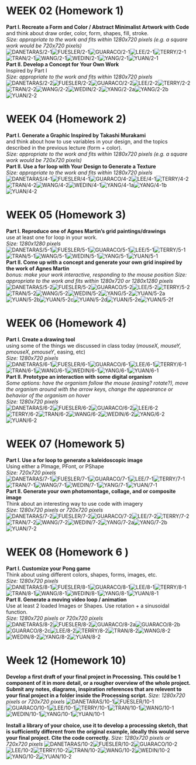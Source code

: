 # WEEK 02 (Homework 1)  
**Part I. Recreate a Form and Color / Abstract Minimalist Artwork with Code**  
and think about draw order, color, form, shapes, fill, stroke.    
_Size: appropriate to the work and fits within 1280x720 pixels (e.g. a square work would be 720x720 pixels)_  
![DANETARAS/2-1](https://github.com/johnbcarpenter/USC_IML288_IMAGES/blob/master/2018/_DANETARAS/2-1.png)![FUESLER/2-1](https://github.com/johnbcarpenter/USC_IML288_IMAGES/blob/master/2018/_FUESLER/2-1.png)![GUARACO/2-1](https://github.com/johnbcarpenter/USC_IML288_IMAGES/blob/master/2018/_GUARACO/2-1.png)![LEE/2-1](https://github.com/johnbcarpenter/USC_IML288_IMAGES/blob/master/2018/_LEE/2-1.png)![TERRY/2-1](https://github.com/johnbcarpenter/USC_IML288_IMAGES/blob/master/2018/_TERRY/2-1.png)![TRAN/2-1](https://github.com/johnbcarpenter/USC_IML288_IMAGES/blob/master/2018/_TRAN/2-1.png)![WANG/2-1](https://github.com/johnbcarpenter/USC_IML288_IMAGES/blob/master/2018/_WANG/2-1.png)![WEDIN/2-1](https://github.com/johnbcarpenter/USC_IML288_IMAGES/blob/master/2018/_WEDIN/2-1.png)![YANG/2-1](https://github.com/johnbcarpenter/USC_IML288_IMAGES/blob/master/2018/_YANG/2-1.png)![YUAN/2-1](https://github.com/johnbcarpenter/USC_IML288_IMAGES/blob/master/2018/_YUAN/2-1.png)  
**Part II. Develop a Concept for Your Own Work**  
Inspired by Part I  
_Size: appropriate to the work and fits within 1280x720 pixels_  
![DANETARAS/2-2](https://github.com/johnbcarpenter/USC_IML288_IMAGES/blob/master/2018/_DANETARAS/2-2.png)![FUESLER/2-2](https://github.com/johnbcarpenter/USC_IML288_IMAGES/blob/master/2018/_FUESLER/2-2.png)![GUARACO/2-2](https://github.com/johnbcarpenter/USC_IML288_IMAGES/blob/master/2018/_GUARACO/2-2.png)![LEE/2-2](https://github.com/johnbcarpenter/USC_IML288_IMAGES/blob/master/2018/_LEE/2-2.png)![TERRY/2-2](https://github.com/johnbcarpenter/USC_IML288_IMAGES/blob/master/2018/_TERRY/2-2.png)![TRAN/2-2](https://github.com/johnbcarpenter/USC_IML288_IMAGES/blob/master/2018/_TRAN/2-2.png)![WANG/2-2](https://github.com/johnbcarpenter/USC_IML288_IMAGES/blob/master/2018/_WANG/2-2.png)![WEDIN/2-2](https://github.com/johnbcarpenter/USC_IML288_IMAGES/blob/master/2018/_WEDIN/2-2.png)![YANG/2-2a](https://github.com/johnbcarpenter/USC_IML288_IMAGES/blob/master/2018/_YANG/2-2a.png)![YANG/2-2b](https://github.com/johnbcarpenter/USC_IML288_IMAGES/blob/master/2018/_YANG/2-2b.png)![YUAN/2-2](https://github.com/johnbcarpenter/USC_IML288_IMAGES/blob/master/2018/_YUAN/2-2.png) 
# WEEK 04 (Homework 2)   
**Part I. Generate a Graphic Inspired by Takashi Murakami**  
and think about how to use variables in your design, and the topics described in the previous lecture (form + color).  
_Size: appropriate to the work and fits within 1280x720 pixels (e.g. a square work would be 720x720 pixels)_  
**Part II. Use a for loop with Your Design to Generate a Texture**  
_Size: appropriate to the work and fits within 1280x720 pixels_  
![DANETARAS/4-1](https://github.com/johnbcarpenter/USC_IML288_IMAGES/blob/master/2018/_DANETARAS/4-1.png)![FUESLER/4-1](https://github.com/johnbcarpenter/USC_IML288_IMAGES/blob/master/2018/_FUESLER/4-1.png)![GUARACO/4-2](https://github.com/johnbcarpenter/USC_IML288_IMAGES/blob/master/2018/_GUARACO/4-2.png)![LEE/4-1](https://github.com/johnbcarpenter/USC_IML288_IMAGES/blob/master/2018/_LEE/4-1.png)![TERRY/4-2](https://github.com/johnbcarpenter/USC_IML288_IMAGES/blob/master/2018/_TERRY/4-2.png)![TRAN/4-2](https://github.com/johnbcarpenter/USC_IML288_IMAGES/blob/master/2018/_TRAN/4-2.png)![WANG/4-2](https://github.com/johnbcarpenter/USC_IML288_IMAGES/blob/master/2018/_WANG/4-2.png)![WEDIN/4-1](https://github.com/johnbcarpenter/USC_IML288_IMAGES/blob/master/2018/_WEDIN/4-1.png)![YANG/4-1a](https://github.com/johnbcarpenter/USC_IML288_IMAGES/blob/master/2018/_YANG/4-1a.png)![YANG/4-1b](https://github.com/johnbcarpenter/USC_IML288_IMAGES/blob/master/2018/_YANG/4-1b.png)![YUAN/4-2](https://github.com/johnbcarpenter/USC_IML288_IMAGES/blob/master/2018/_YUAN/4-2.png)   
# WEEK 05 (Homework 3)   
**Part I. Reproduce one of Agnes Martin’s grid paintings/drawings**  
use at least one for loop in your work.    
_Size: 1280x1280 pixels_  
![DANETARAS/5-1](https://github.com/johnbcarpenter/USC_IML288_IMAGES/blob/master/2018/_DANETARAS/5-1.png)![FUESLER/5-1](https://github.com/johnbcarpenter/USC_IML288_IMAGES/blob/master/2018/_FUESLER/5-1.png)![GUARACO/5-1](https://github.com/johnbcarpenter/USC_IML288_IMAGES/blob/master/2018/_GUARACO/5-1.png)![LEE/5-1](https://github.com/johnbcarpenter/USC_IML288_IMAGES/blob/master/2018/_LEE/5-1.png)![TERRY/5-1](https://github.com/johnbcarpenter/USC_IML288_IMAGES/blob/master/2018/_TERRY/5-1.png)![TRAN/5-1](https://github.com/johnbcarpenter/USC_IML288_IMAGES/blob/master/2018/_TRAN/5-1.png)![WANG/5-1](https://github.com/johnbcarpenter/USC_IML288_IMAGES/blob/master/2018/_WANG/5-1.png)![WEDIN/5-1](https://github.com/johnbcarpenter/USC_IML288_IMAGES/blob/master/2018/_WEDIN/5-1.png)![YANG/5-1](https://github.com/johnbcarpenter/USC_IML288_IMAGES/blob/master/2018/_YANG/5-1.png)![YUAN/5-1](https://github.com/johnbcarpenter/USC_IML288_IMAGES/blob/master/2018/_YUAN/5-1.png)  
**Part II. Come up with a concept and generate your own grid inspired by the work of Agnes Martin**  
_bonus: make your work interactive, responding to the mouse position_
_Size: appropriate to the work and fits within 1280x720 or 1280x1280 pixels_  
![DANETARAS/5-2](https://github.com/johnbcarpenter/USC_IML288_IMAGES/blob/master/2018/_DANETARAS/5-2.png)![FUESLER/5-2](https://github.com/johnbcarpenter/USC_IML288_IMAGES/blob/master/2018/_FUESLER/5-2.png)![GUARACO/5-2](https://github.com/johnbcarpenter/USC_IML288_IMAGES/blob/master/2018/_GUARACO/5-2.png)![LEE/5-2](https://github.com/johnbcarpenter/USC_IML288_IMAGES/blob/master/2018/_LEE/5-2.png)![TERRY/5-2](https://github.com/johnbcarpenter/USC_IML288_IMAGES/blob/master/2018/_TERRY/5-2.png)![TRAN/5-2](https://github.com/johnbcarpenter/USC_IML288_IMAGES/blob/master/2018/_TRAN/5-2.png)![WANG/5-2](https://github.com/johnbcarpenter/USC_IML288_IMAGES/blob/master/2018/_WANG/5-2.png)![WEDIN/5-2](https://github.com/johnbcarpenter/USC_IML288_IMAGES/blob/master/2018/_WEDIN/5-2.png)![YANG/5-2](https://github.com/johnbcarpenter/USC_IML288_IMAGES/blob/master/2018/_YANG/5-2.png)![YUAN/5-2a](https://github.com/johnbcarpenter/USC_IML288_IMAGES/blob/master/2018/_YUAN/5-2a.png)![YUAN/5-2b](https://github.com/johnbcarpenter/USC_IML288_IMAGES/blob/master/2018/_YUAN/5-2b.png)![YUAN/5-2c](https://github.com/johnbcarpenter/USC_IML288_IMAGES/blob/master/2018/_YUAN/5-2c.png)![YUAN/5-2d](https://github.com/johnbcarpenter/USC_IML288_IMAGES/blob/master/2018/_YUAN/5-2d.png)![YUAN/5-2e](https://github.com/johnbcarpenter/USC_IML288_IMAGES/blob/master/2018/_YUAN/5-2e.png)![YUAN/5-2f](https://github.com/johnbcarpenter/USC_IML288_IMAGES/blob/master/2018/_YUAN/5-2f.png)  
# WEEK 06 (Homework 4)   
**Part I. Create a drawing tool**  
using some of the things we discussed in class today (_mouseX, mouseY, pmouseX, pmouseY_, easing, etc)      
_Size: 1280x720 pixels_   
![DANETARAS/6-1](https://github.com/johnbcarpenter/USC_IML288_IMAGES/blob/master/2018/_DANETARAS/6-1.png)![FUESLER/6-1](https://github.com/johnbcarpenter/USC_IML288_IMAGES/blob/master/2018/_FUESLER/6-1.png)![GUARACO/6-1](https://github.com/johnbcarpenter/USC_IML288_IMAGES/blob/master/2018/_GUARACO/6-1.png)![LEE/6-1](https://github.com/johnbcarpenter/USC_IML288_IMAGES/blob/master/2018/_LEE/6-1.png)![TERRY/6-1](https://github.com/johnbcarpenter/USC_IML288_IMAGES/blob/master/2018/_TERRY/6-1.png)![TRAN/6-1](https://github.com/johnbcarpenter/USC_IML288_IMAGES/blob/master/2018/_TRAN/6-1.png)![WANG/6-1](https://github.com/johnbcarpenter/USC_IML288_IMAGES/blob/master/2018/_WANG/6-1.png)![WEDIN/6-1](https://github.com/johnbcarpenter/USC_IML288_IMAGES/blob/master/2018/_WEDIN/6-1.png)![YANG/6-1](https://github.com/johnbcarpenter/USC_IML288_IMAGES/blob/master/2018/_YANG/6-1.png)![YUAN/6-1](https://github.com/johnbcarpenter/USC_IML288_IMAGES/blob/master/2018/_YUAN/6-1.png)  
**Part II. Prototype an interaction with some digital organism**  
_Some options: have the organism follow the mouse (easing? rotate?), move the organism around with the arrow keys, change the appearance or behavior of the organism on hover_  
_Size: 1280x720 pixels_   
![DANETARAS/6-2](https://github.com/johnbcarpenter/USC_IML288_IMAGES/blob/master/2018/_DANETARAS/6-2.png)![FUESLER/6-2](https://github.com/johnbcarpenter/USC_IML288_IMAGES/blob/master/2018/_FUESLER/6-2.png)![GUARACO/6-2](https://github.com/johnbcarpenter/USC_IML288_IMAGES/blob/master/2018/_GUARACO/6-2.png)![LEE/6-2](https://github.com/johnbcarpenter/USC_IML288_IMAGES/blob/master/2018/_LEE/6-2.png)![TERRY/6-2](https://github.com/johnbcarpenter/USC_IML288_IMAGES/blob/master/2018/_TERRY/6-2.png)![TRAN/6-2](https://github.com/johnbcarpenter/USC_IML288_IMAGES/blob/master/2018/_TRAN/6-2.png)![WANG/6-2](https://github.com/johnbcarpenter/USC_IML288_IMAGES/blob/master/2018/_WANG/6-2.png)![WEDIN/6-2](https://github.com/johnbcarpenter/USC_IML288_IMAGES/blob/master/2018/_WEDIN/6-2.png)![YANG/6-2](https://github.com/johnbcarpenter/USC_IML288_IMAGES/blob/master/2018/_YANG/6-2.png)![YUAN/6-2](https://github.com/johnbcarpenter/USC_IML288_IMAGES/blob/master/2018/_YUAN/6-2.png)  
# WEEK 07 (Homework 5)   
**Part I. Use a for loop to generate a kaleidoscopic image**  
Using either a PImage, PFont, or PShape  
_Size: 720x720 pixels_  
![DANETARAS/7-1](https://github.com/johnbcarpenter/USC_IML288_IMAGES/blob/master/2018/_DANETARAS/7-1.png)![FUESLER/7-1](https://github.com/johnbcarpenter/USC_IML288_IMAGES/blob/master/2018/_FUESLER/7-1.png)![GUARACO/7-1](https://github.com/johnbcarpenter/USC_IML288_IMAGES/blob/master/2018/_GUARACO/7-1.png)![LEE/7-1](https://github.com/johnbcarpenter/USC_IML288_IMAGES/blob/master/2018/_LEE/7-1.png)![TERRY/7-1](https://github.com/johnbcarpenter/USC_IML288_IMAGES/blob/master/2018/_TERRY/7-1.png)![TRAN/7-1](https://github.com/johnbcarpenter/USC_IML288_IMAGES/blob/master/2018/_TRAN/7-1.png)![WANG/7-1](https://github.com/johnbcarpenter/USC_IML288_IMAGES/blob/master/2018/_WANG/7-1.png)![WEDIN/7-1](https://github.com/johnbcarpenter/USC_IML288_IMAGES/blob/master/2018/_WEDIN/7-1.png)![YANG/7-1](https://github.com/johnbcarpenter/USC_IML288_IMAGES/blob/master/2018/_YANG/7-1.png)![YUAN/7-1](https://github.com/johnbcarpenter/USC_IML288_IMAGES/blob/master/2018/_YUAN/7-1.png)    
**Part II. Generate your own photomontage, collage, and or composite image**  
Think about an interesting way to use code with imagery  
_Size: 1280x720 pixels or 720x720 pixels_   
![DANETARAS/7-2](https://github.com/johnbcarpenter/USC_IML288_IMAGES/blob/master/2018/_DANETARAS/7-2.png)![FUESLER/7-2](https://github.com/johnbcarpenter/USC_IML288_IMAGES/blob/master/2018/_FUESLER/7-2.png)![GUARACO/7-2](https://github.com/johnbcarpenter/USC_IML288_IMAGES/blob/master/2018/_GUARACO/7-2.png)![LEE/7-2](https://github.com/johnbcarpenter/USC_IML288_IMAGES/blob/master/2018/_LEE/7-2.png)![TERRY/7-2](https://github.com/johnbcarpenter/USC_IML288_IMAGES/blob/master/2018/_TERRY/7-2.png)![TRAN/7-2](https://github.com/johnbcarpenter/USC_IML288_IMAGES/blob/master/2018/_TRAN/7-2.png)![WANG/7-2](https://github.com/johnbcarpenter/USC_IML288_IMAGES/blob/master/2018/_WANG/7-2.png)![WEDIN/7-2](https://github.com/johnbcarpenter/USC_IML288_IMAGES/blob/master/2018/_WEDIN/7-2.png)![YANG/7-2a](https://github.com/johnbcarpenter/USC_IML288_IMAGES/blob/master/2018/_YANG/7-2a.jpg)![YANG/7-2b](https://github.com/johnbcarpenter/USC_IML288_IMAGES/blob/master/2018/_YANG/7-2b.jpg)![YUAN/7-2](https://github.com/johnbcarpenter/USC_IML288_IMAGES/blob/master/2018/_YUAN/7-2.png)  
# WEEK 08 (Homework 6 )   
**Part I. Customize your Pong game**  
Think about using different colors, shapes, forms, images, etc.      
_Size: 1280x720 pixels_  
![DANETARAS/8-1](https://github.com/johnbcarpenter/USC_IML288_IMAGES/blob/master/2018/_DANETARAS/8-1.png)![FUESLER/8-1](https://github.com/johnbcarpenter/USC_IML288_IMAGES/blob/master/2018/_FUESLER/8-1.png)![GUARACO/8-1](https://github.com/johnbcarpenter/USC_IML288_IMAGES/blob/master/2018/_GUARACO/8-1.png)![LEE/8-1](https://github.com/johnbcarpenter/USC_IML288_IMAGES/blob/master/2018/_LEE/8-1.png)![TERRY/8-1](https://github.com/johnbcarpenter/USC_IML288_IMAGES/blob/master/2018/_TERRY/8-1.png)![TRAN/8-1](https://github.com/johnbcarpenter/USC_IML288_IMAGES/blob/master/2018/_TRAN/8-1.png)![WANG/8-1](https://github.com/johnbcarpenter/USC_IML288_IMAGES/blob/master/2018/_WANG/8-1.png)![WEDIN/8-1](https://github.com/johnbcarpenter/USC_IML288_IMAGES/blob/master/2018/_WEDIN/8-1.png)![YANG/8-1](https://github.com/johnbcarpenter/USC_IML288_IMAGES/blob/master/2018/_YANG/8-1.png)![YUAN/8-1](https://github.com/johnbcarpenter/USC_IML288_IMAGES/blob/master/2018/_YUAN/8-1.png)    
**Part II. Generate a moving video loop / animation**  
Use at least 2 loaded Images or Shapes. Use rotation + a sinusoidal function.      
_Size: 1280x720 pixels or 720x720 pixels_   
![DANETARAS/8-2](https://github.com/johnbcarpenter/USC_IML288_IMAGES/blob/master/2018/_DANETARAS/8-2.png)![FUESLER/8-2](https://github.com/johnbcarpenter/USC_IML288_IMAGES/blob/master/2018/_FUESLER/8-2.png)![GUARACO/8-2a](https://github.com/johnbcarpenter/USC_IML288_IMAGES/blob/master/2018/_GUARACO/8-2a.png)![GUARACO/8-2b](https://github.com/johnbcarpenter/USC_IML288_IMAGES/blob/master/2018/_GUARACO/8-2b.png)![GUARACO/8-2c](https://github.com/johnbcarpenter/USC_IML288_IMAGES/blob/master/2018/_GUARACO/8-2c.png)![LEE/8-2](https://github.com/johnbcarpenter/USC_IML288_IMAGES/blob/master/2018/_LEE/8-2.png)![TERRY/8-2](https://github.com/johnbcarpenter/USC_IML288_IMAGES/blob/master/2018/_TERRY/8-2.png)![TRAN/8-2](https://github.com/johnbcarpenter/USC_IML288_IMAGES/blob/master/2018/_TRAN/8-2.png)![WANG/8-2](https://github.com/johnbcarpenter/USC_IML288_IMAGES/blob/master/2018/_WANG/8-2.png)![WEDIN/8-2](https://github.com/johnbcarpenter/USC_IML288_IMAGES/blob/master/2018/_WEDIN/8-2.png)![YANG/8-2](https://github.com/johnbcarpenter/USC_IML288_IMAGES/blob/master/2018/_YANG/8-2.png)![YUAN/8-2](https://github.com/johnbcarpenter/USC_IML288_IMAGES/blob/master/2018/_YUAN/8-2.png)  

# Week 12 (Homework 10)  
**Develop a first draft of your final project in Processing. This could be 1 component of it in more detail, or a rougher overview of the whole project. Submit any notes, diagrams, inspiration references that are relevent to your final project in a folder inside the Processing script.**
_Size: 1280x720 pixels or 720x720 pixels_
![DANETARAS/10-1](https://github.com/johnbcarpenter/USC_IML288_IMAGES/blob/master/2018/_DANETARAS/10-1.png)![FUESLER/10-1](https://github.com/johnbcarpenter/USC_IML288_IMAGES/blob/master/2018/_FUESLER/10-1.png)![GUARACO/10-1](https://github.com/johnbcarpenter/USC_IML288_IMAGES/blob/master/2018/_GUARACO/10-1.png)![LEE/10-1](https://github.com/johnbcarpenter/USC_IML288_IMAGES/blob/master/2018/_LEE/10-1.png)![TERRY/10-1](https://github.com/johnbcarpenter/USC_IML288_IMAGES/blob/master/2018/_TERRY/10-1.png)![TRAN/10-1](https://github.com/johnbcarpenter/USC_IML288_IMAGES/blob/master/2018/_TRAN/10-1.png)![WANG/10-1](https://github.com/johnbcarpenter/USC_IML288_IMAGES/blob/master/2018/_WANG/10-1.png)![WEDIN/10-1](https://github.com/johnbcarpenter/USC_IML288_IMAGES/blob/master/2018/_WEDIN/10-1.png)![YANG/10-1](https://github.com/johnbcarpenter/USC_IML288_IMAGES/blob/master/2018/_YANG/10-1.png)![YUAN/10-1](https://github.com/johnbcarpenter/USC_IML288_IMAGES/blob/master/2018/_YUAN/10-1.png) 

**Install a library of your choice, use it to develop a processing sketch, that is sufficiently different from the original example, ideally this would serve your final project. Cite the code correctly.**
_Size: 1280x720 pixels or 720x720 pixels_
![DANETARAS/10-2](https://github.com/johnbcarpenter/USC_IML288_IMAGES/blob/master/2018/_DANETARAS/10-2.png)![FUESLER/10-2](https://github.com/johnbcarpenter/USC_IML288_IMAGES/blob/master/2018/_FUESLER/10-2.png)![GUARACO/10-2](https://github.com/johnbcarpenter/USC_IML288_IMAGES/blob/master/2018/_GUARACO/10-2.png)![LEE/10-2](https://github.com/johnbcarpenter/USC_IML288_IMAGES/blob/master/2018/_LEE/10-2.png)![TERRY/10-2](https://github.com/johnbcarpenter/USC_IML288_IMAGES/blob/master/2018/_TERRY/10-2.png)![TRAN/10-2](https://github.com/johnbcarpenter/USC_IML288_IMAGES/blob/master/2018/_TRAN/10-2.png)![WANG/10-2](https://github.com/johnbcarpenter/USC_IML288_IMAGES/blob/master/2018/_WANG/10-2.png)![WEDIN/10-2](https://github.com/johnbcarpenter/USC_IML288_IMAGES/blob/master/2018/_WEDIN/10-2.png)![YANG/10-2](https://github.com/johnbcarpenter/USC_IML288_IMAGES/blob/master/2018/_YANG/10-2.png)![YUAN/10-2](https://github.com/johnbcarpenter/USC_IML288_IMAGES/blob/master/2018/_YUAN/10-2.png)
